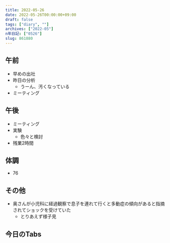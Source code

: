 ```yaml
---
title: 2022-05-26
date: 2022-05-26T00:00:00+09:00
draft: false
tags: ["diary", ""]
archives: ["2022-05"]
n年日記: ["0526"]
slug: 861880
---
```

## 午前
- 早めの出社
- 昨日の分析
  - うーん、汚くなっている
- ミーティング
## 午後
- ミーティング
- 実験
  - 色々と検討
- 残業2時間
## 体調
- 76
## その他
- 奥さんが小児科に経過観察で息子を連れて行くと多動症の傾向があると指摘されてショックを受けていた
  - とりあえず様子見
## 今日のTabs